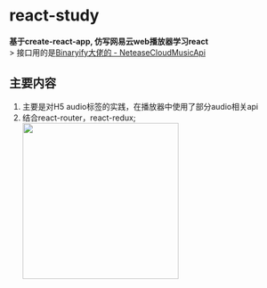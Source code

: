 # react-study
**基于create-react-app, 仿写网易云web播放器学习react**
<br/>>
接口用的是[Binaryify大佬的 - NeteaseCloudMusicApi](https://github.com/Binaryify/NeteaseCloudMusicApi)

## 主要内容
1. 主要是对H5 audio标签的实践，在播放器中使用了部分audio相关api
2. 结合react-router，react-redux;
    <img width="280" src="screenshots/1.jpg"/>

